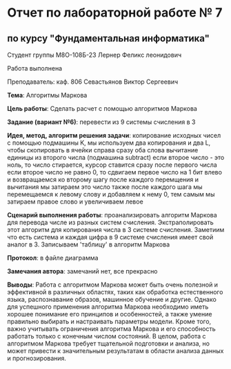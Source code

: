 # Отчет по лабораторной работе № 7
## по курсу "Фундаментальная информатика"
Студент группы М8О-108Б-23 Лернер Феликс леонидович

Работа выполнена

Преподаватель: каф. 806 Севастьянов Виктор Сергеевич

**Тема**: Алгоритмы Маркова

**Цель работы**: Сделать расчет с помощью алгоритмов Маркова

**Задание (вариант №6)**: перевести из 9 системы счисления в 3

**Идея, метод, алгоритм решения задачи**:
копирование исходных чисел с помощью подмашины K, мы используем два копирования и два L, чтобы скопировать в ячейки справа сразу оба слова
вычитание единицы из второго числа (подмашина subtract)
если второе число - это ноль, то число стирается, курсор ставится сразу после первого числа
если второе число не равно 0, то сдвигаем первое число на 1 бит влево и возвращаемся ко второму шагу
после каждого перемщения и вычитания мы затираем это число
также после каждого шага мы перемещаемся к левому слову и добавляем к нему 0, тем самым мы затираем правое слово и увеличиваем левое

**Сценарий выполнения работы**:
проанализировать алгоритм Маркова для перевода числе из разных систем счисления. Экстраполировать этот алгоритм для копирования числа в 3 системе счисления.
Заметиим что есть система и каждая цифра в 9 системе счисления имеет свой аналог в 3.
Записываем 'таблицу' в алгоритм Маркова

**Протокол**: в файле диаграмма

**Замечания автора**: замечаний нет, все прекрасно

**Выводы**: Работа с алгоритмом Маркова может быть очень полезной и эффективной в различных областях, таких как обработка естественного языка, распознавание образов, машинное обучение и другие. Однако для успешного применения алгоритма Маркова необходимо иметь хорошее понимание его принципов и особенностей, а также умение правильно выбирать и настраивать параметры модели. Кроме того, важно учитывать ограничения алгоритма Маркова и его способность работать только с конечным числом состояний. В целом, работа с алгоритмом Маркова требует тщательной подготовки и анализа, но может привести к значительным результатам в области анализа данных и прогнозирования.
